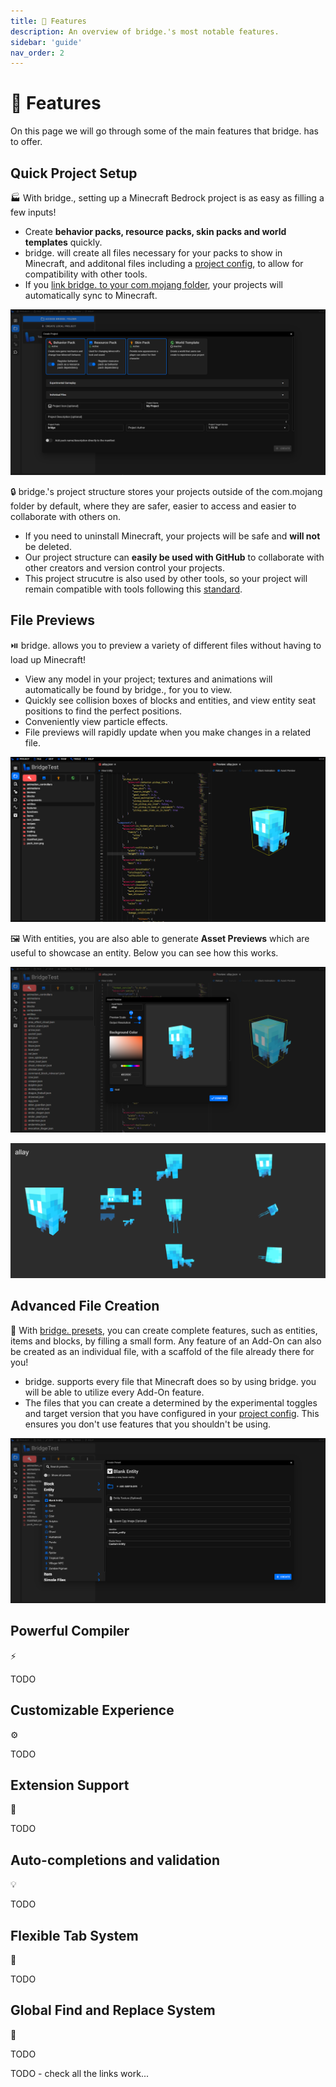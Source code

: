 ```yaml
---
title: 🚀 Features
description: An overview of bridge.'s most notable features.
sidebar: 'guide'
nav_order: 2
---
```


# 🚀 Features

On this page we will go through some of the main features that bridge. has to offer.

## Quick Project Setup

:factory: With bridge., setting up a Minecraft Bedrock project is as easy as filling a few inputs!

- Create **behavior packs, resource packs, skin packs and world templates** quickly.
- bridge. will create all files necessary for your packs to show in Minecraft, and additonal files including a [project config](/guide/misc/project-config), to allow for compatibility with other tools.
- If you [link bridge. to your com.mojang folder](/guide/misc/com-mojang-syncing/), your projects will automatically sync to Minecraft.

![screenshot showing the project creation window](./project-creation.png)

:lock: bridge.'s project structure stores your projects outside of the com.mojang folder by default, where they are safer, easier to access and easier to collaborate with others on.

- If you need to uninstall Minecraft, your projects will be safe and **will not** be deleted.
- Our project structure can **easily be used with GitHub** to collaborate with other creators and version control your projects.
- This project strucutre is also used by other tools, so your project will remain compatible with tools following this [standard](https://github.com/Bedrock-OSS/project-config-standard).

## File Previews

:play_or_pause_button: bridge. allows you to preview a variety of different files without having to load up Minecraft!

- View any model in your project; textures and animations will automatically be found by bridge., for you to view.
- Quickly see collision boxes of blocks and entities, and view entity seat positions to find the perfect positions. 
- Conveniently view particle effects.
- File previews will rapidly update when you make changes in a related file.

![screenshot of allay entity preview](./entity-preview.png)

:framed_picture: With entities, you are also able to generate **Asset Previews** which are useful to showcase an entity. Below you can see how this works.

![screenshot showing asset preview window](./asset-preview-window.png)

![output of the asset preview](./asset-preview-result.png)

## Advanced File Creation

:bricks: With [bridge. presets](/extensions/presets/), you can create complete features, such as entities, items and blocks, by filling a small form. Any feature of an Add-On can also be created as an individual file, with a scaffold of the file already there for you!

- bridge. supports every file that Minecraft does so by using bridge. you will be able to utilize every Add-On feature.
- The files that you can create a determined by the experimental toggles and target version that you have configured in your [project config](/guide/misc/project-config). This ensures you don't use features that you shouldn't be using.

![screenshot of preset window](./create-file-window.png)

## Powerful Compiler

:zap:

TODO

## Customizable Experience

:gear:

TODO

## Extension Support

:jigsaw:

TODO

## Auto-completions and validation

:bulb:

TODO

## Flexible Tab System 

:bookmark_tabs:

TODO

## Global Find and Replace System

:mag_right:

TODO


TODO - check all the links work...